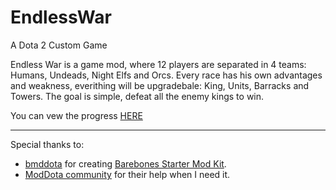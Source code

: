 # EndlessWar
A Dota 2 Custom Game

Endless War is a game mod, where 12 players are separated in 4 teams: Humans, Undeads, Night Elfs and Orcs. 
Every race has his own advantages and weakness, everithing will be upgradebale: King, Units, Barracks and Towers.
The goal is simple, defeat all the enemy kings to win.

You can vew the progress [HERE](https://trello.com/b/P6a2RSZb/endless-war)

---

Special thanks to:

* [bmddota](https://github.com/bmddota) for creating [Barebones Starter Mod Kit](https://github.com/bmddota/barebones).
* [ModDota community](https://moddota.com/forums/) for their help when I need it.
